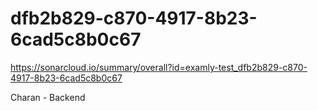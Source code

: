 # dfb2b829-c870-4917-8b23-6cad5c8b0c67
https://sonarcloud.io/summary/overall?id=examly-test_dfb2b829-c870-4917-8b23-6cad5c8b0c67


Charan - Backend 

